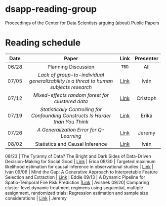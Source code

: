 # dsapp-reading-group
Proceedings of the Center for Data Scientists arguing (about) Public Papers


# Reading schedule 
|Date| Paper| Link| Presenter|
|-----|:---------------------:|:-----------:|:---------------------:|
06/28 | Planning Discussion |`TBD`| All|
07/05 | *Lack of group-to-individual generalizability is a threat to human subjects research* | [Link](http://www.pnas.org/content/early/2018/06/15/1711978115)| Iván |
07/12 | *Mixed-effects random forest for clustered data* | [Link](https://www.tandfonline.com/doi/full/10.1080/00949655.2012.741599?scroll=top&needAccess=true) | Cristoph |
07/19 |  *Statistically Controlling for Confounding Constructs Is Harder than You Think* |  [Link](http://journals.plos.org/plosone/article?id=10.1371/journal.pone.0152719)  |    Erika   |
07/26 | *A Generalization Error for Q-Learning* | [Link](http://www.jmlr.org/papers/volume6/murphy05a/murphy05a.pdf)  |  Jeremy  |
08/02 |Statistics and Causal Inference |[Link](https://www.jstor.org/stable/2289064?seq=1#page_scan_tab_contents) | Iván


08/23 | The Tyranny of Data? The Bright and Dark Sides of Data-Driven Decision-Making for Social Good | [Link](https://link.springer.com/chapter/10.1007/978-3-319-54024-5_1) | Erica
08/30 |  Targeted maximum likelihood estimation for causal inference in observational studies | [Link](https://www.ncbi.nlm.nih.gov/pubmed/27941068) | Iván
09/06 | Mind the Gap: A Generative Approach to Interpretable Feature Selection and Extraction | [Link](http://papers.nips.cc/paper/5957-mind-the-gap-a-generative-approach-to-interpretable-feature-selection-and-extraction.pdf)  | Eddie
09/13 | A Dynamic Pipeline for Spatio-Temporal Fire Risk Prediction |[Link](http://www.kdd.org/kdd2018/accepted-papers/view/a-dynamic-pipeline-for-spatio-temporal-fire-risk-prediction) | Avishek
09/20| Comparing cluster-level dynamic treatment regimens using sequential, multiple
assignment, randomized trials: Regression estimation and sample size considerations | [Link](https://arxiv.org/pdf/1607.04039.pdf) | Jeremy
